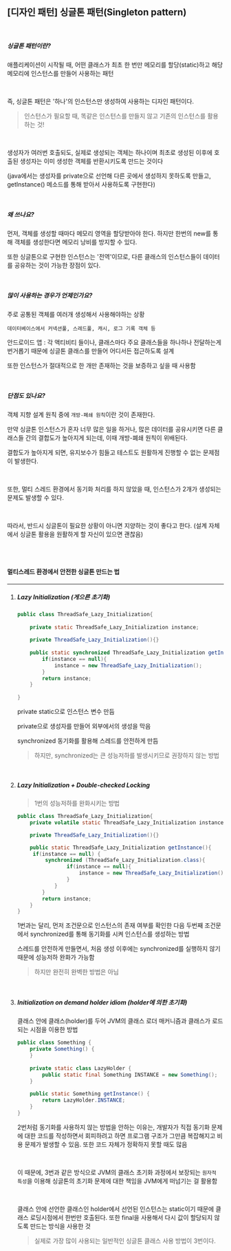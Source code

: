 ## [디자인 패턴] 싱글톤 패턴(Singleton pattern)

<br>

##### *싱글톤 패턴이란?*

애플리케이션이 시작될 때, 어떤 클래스가 최초 한 번만 메모리를 할당(static)하고 해당 메모리에 인스턴스를 만들어 사용하는 패턴

<br>

즉, 싱글톤 패턴은 '하나'의 인스턴스만 생성하여 사용하는 디자인 패턴이다.

> 인스턴스가 필요할 때, 똑같은 인스턴스를 만들지 않고 기존의 인스턴스를 활용하는 것!

<br>

생성자가 여러번 호출되도, 실제로 생성되는 객체는 하나이며 최초로 생성된 이후에 호출된 생성자는 이미 생성한 객체를 반환시키도록 만드는 것이다

(java에서는 생성자를 private으로 선언해 다른 곳에서 생성하지 못하도록 만들고, getInstance() 메소드를 통해 받아서 사용하도록 구현한다)

<br>

##### *왜 쓰나요?*

먼저, 객체를 생성할 때마다 메모리 영역을 할당받아야 한다. 하지만 한번의 new를 통해 객체를 생성한다면 메모리 낭비를 방지할 수 있다.

또한 싱글톤으로 구현한 인스턴스는 '전역'이므로, 다른 클래스의 인스턴스들이 데이터를 공유하는 것이 가능한 장점이 있다.

<br>

##### *많이 사용하는 경우가 언제인가요?*

주로 공통된 객체를 여러개 생성해서 사용해야하는 상황

```
데이터베이스에서 커넥션풀, 스레드풀, 캐시, 로그 기록 객체 등
```

안드로이드 앱 : 각 액티비티 들이나, 클래스마다 주요 클래스들을 하나하나 전달하는게 번거롭기 때문에 싱글톤 클래스를 만들어 어디서든 접근하도록 설계

또한 인스턴스가 절대적으로 한 개만 존재하는 것을 보증하고 싶을 때 사용함

<br>

##### *단점도 있나요?*

객체 지향 설계 원칙 중에 `개방-폐쇄 원칙`이란 것이 존재한다.

만약 싱글톤 인스턴스가 혼자 너무 많은 일을 하거나, 많은 데이터를 공유시키면 다른 클래스들 간의 결합도가 높아지게 되는데, 이때 개방-폐쇄 원칙이 위배된다.

결합도가 높아지게 되면, 유지보수가 힘들고 테스트도 원활하게 진행할 수 없는 문제점이 발생한다.

<br>

또한, 멀티 스레드 환경에서 동기화 처리를 하지 않았을 때, 인스턴스가 2개가 생성되는 문제도 발생할 수 있다.

<br>

따라서, 반드시 싱글톤이 필요한 상황이 아니면 지양하는 것이 좋다고 한다. (설계 자체에서 싱글톤 활용을 원활하게 할 자신이 있으면 괜찮음)

<br>

<br>

#### 멀티스레드 환경에서 안전한 싱글톤 만드는 법

---

1. #####  Lazy Initialization (게으른 초기화)

   ```java
   public class ThreadSafe_Lazy_Initialization{
    
       private static ThreadSafe_Lazy_Initialization instance;
    
       private ThreadSafe_Lazy_Initialization(){}
        
       public static synchronized ThreadSafe_Lazy_Initialization getInstance(){
           if(instance == null){
               instance = new ThreadSafe_Lazy_Initialization();
           }
           return instance;
       }
    
   }
   ```

   private static으로 인스턴스 변수 만듬

   private으로 생성자를 만들어 외부에서의 생성을 막음

   synchronized 동기화를 활용해 스레드를 안전하게 만듬

   > 하지만, synchronized는 큰 성능저하를 발생시키므로 권장하지 않는 방법

   <br>

2. ##### Lazy Initialization + Double-checked Locking

   > 1번의 성능저하를 완화시키는 방법

   ```java
   public class ThreadSafe_Lazy_Initialization{
       private volatile static ThreadSafe_Lazy_Initialization instance;
   
       private ThreadSafe_Lazy_Initialization(){}
   
       public static ThreadSafe_Lazy_Initialization getInstance(){
       	if(instance == null) {
           	synchronized (ThreadSafe_Lazy_Initialization.class){
                   if(instance == null){
                       instance = new ThreadSafe_Lazy_Initialization();
                   }
               }
           }
           return instance;
       }
   }
   ```

   1번과는 달리, 먼저 조건문으로 인스턴스의 존재 여부를 확인한 다음 두번째 조건문에서 synchronized를 통해 동기화를 시켜 인스턴스를 생성하는 방법

   스레드를 안전하게 만들면서, 처음 생성  이후에는 synchronized를 실행하지 않기 때문에 성능저하 완화가 가능함

   > 하지만 완전히 완벽한 방법은 아님

   <br>

3. #####  Initialization on demand holder idiom (holder에 의한 초기화)

   클래스 안에 클래스(holder)를 두어 JVM의 클래스 로더 매커니즘과 클래스가 로드되는 시점을 이용한 방법

   ```java
   public class Something {
       private Something() {
       }
    
       private static class LazyHolder {
           public static final Something INSTANCE = new Something();
       }
    
       public static Something getInstance() {
           return LazyHolder.INSTANCE;
       }
   }
   ```

   2번처럼 동기화를 사용하지 않는 방법을 안하는 이유는, 개발자가 직접 동기화 문제에 대한 코드를 작성하면서 회피하려고 하면 프로그램 구조가 그만큼 복잡해지고 비용 문제가 발생할 수 있음. 또한 코드 자체가 정확하지 못할 때도 많음

   <br>


   이 때문에, 3번과 같은 방식으로 JVM의 클래스 초기화 과정에서 보장되는 `원자적 특성`을 이용해 싱글톤의 초기화 문제에 대한 책임을 JVM에게 떠넘기는 걸 활용함

   <br>

   클래스 안에 선언한 클래스인 holder에서 선언된 인스턴스는 static이기 때문에 클래스 로딩시점에서 한번만 호출된다. 또한 final을 사용해서 다시 값이 할당되지 않도록 만드는 방식을 사용한 것

   > 실제로 가장 많이 사용되는 일반적인 싱글톤 클래스 사용 방법이 3번이다.
